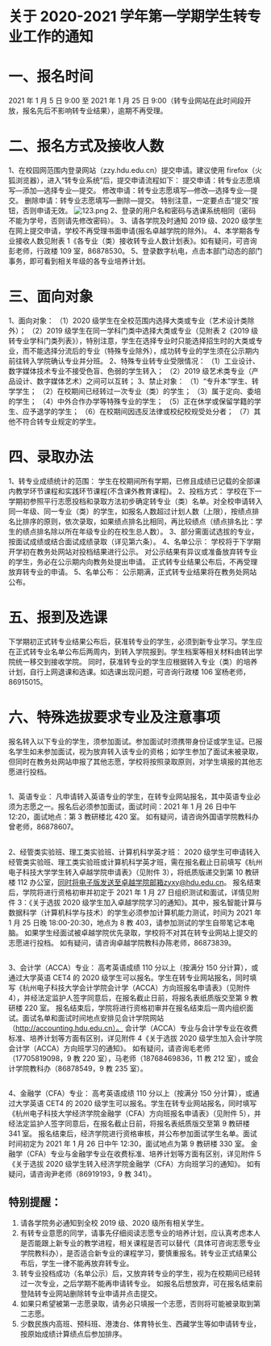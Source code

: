 # 关于 2020-2021 学年第一学期学生转专业工作的通知

# 一、报名时间

2021 年 1 月 5 日 9:00 至 2021 年 1 月 25 日 9:00（转专业网站在此时间段开放，报名先后不影响转专业结果），逾期不再受理。

# 二、报名方式及接收人数

1、在校园网范围内登录网站（zzy.hdu.edu.cn）提交申请。建议使用 firefox（火狐浏览器），进入“转专业系统”后，提交申请流程如下：
提交申请：转专业志愿填写—添加—选择专业—提交。
修改申请：转专业志愿填写—修改—选择专业—提交。
删除申请：转专业志愿填写—删除—提交。
特别注意，一定要点击“提交”按钮，否则申请无效。
![123.png](https://cdn.nlark.com/yuque/0/2021/png/2760219/1625379670168-dd3f5d53-515b-4e3a-b514-9c7aeee7c8d7.png#clientId=uca7f1f46-25b6-4&from=ui&id=u13ae5f90&margin=%5Bobject%20Object%5D&name=123.png&originHeight=88&originWidth=475&originalType=binary&ratio=1&size=23550&status=done&style=none&taskId=u14949d9b-9648-4660-86ed-cb2b79bea20)
2、登录的用户名和密码与选课系统相同（密码不能为学号，否则请先修改密码）。
3、请各学院及时通知 2019 级、2020 级学生在网上提交申请，学校不再受理书面申请(报名卓越学院的除外)。
4、本学期各专业接收人数见附表 1《各专业（类）接收转专业人数计划表》。如有疑问，可咨询彭老师，行政楼 109 室，86878530。
5、登录数字杭电，点击本部门动态的部门事务，即可看到相关年级的各专业培养计划。

# 三、面向对象

1、面向对象：
（1）2020 级学生在全校范围内选择大类或专业（艺术设计类除外）；
（2）2019 级学生在同一学科门类中选择大类或专业（见附表 2《2019 级转专业学科门类列表》），特别注意，学生在选择专业时只能选择招生时的大类或专业，而不能选择分流后的专业（特殊专业除外），成功转专业的学生须在公示期内前往转入学院确认专业并分班。
2、特殊专业转专业受限情况：
（1）工业设计、数字媒体技术专业不接受色盲、色弱的学生转入；
（2）2019 级艺术类专业（产品设计、数字媒体艺术）之间可以互转；
3、禁止对象：
（1）“专升本”学生、转学学生；
（2）在校期间已经转过一次专业（类）的学生；
（3）属于定向、委培的学生；
（4）中外合作办学等特殊专业的学生；
（5）正在休学或保留学籍的学生、应予退学的学生；
（6）在校期间因违反法律或校纪校规受处分者；
（7）其他不符合转专业规定的学生。

# 四、录取办法

1、转专业成绩统计的范围：
学生在校期间所有学期，已修且成绩已记载的全部课内教学环节课程和实践环节课程(不含课外教育课程)。
2、投档方式：
学校在下一学期初参照平行志愿投档和录取方法初步确定转专业（类）名单。对全校申请转入同一年级、同一专业（类）的学生，如报名人数超过计划人数（上限），按绩点排名比排序的原则，依次录取，如果绩点排名比相同，再比较绩点（绩点排名比：学生的绩点排名除以所在年级专业的在校生总人数）。
3、部分需面试选拔的专业，按面试成绩或结合面试成绩录取（详见第六条）。
4、名单公示：
学校将于下学期开学初在教务处网站对投档结果进行公示。
对公示结果有异议或准备放弃转专业的学生，务必在公示期内向教务处提出申请。
正式转专业结果公布后，不再受理放弃转专业的申请。
5、名单公布：
公示期满，正式转专业结果将在教务处网站公布。

# 五、报到及选课

下学期初正式转专业结果公布后，获准转专业的学生，必须到新专业学习。学生应在正式转专业名单公布后两周内，到转入学院报到。学生档案等相关材料由转出学院统一移交到接收学院。
同时，获准转专业的学生应根据转入专业（类）的培养计划，自行上网退课和选课。如选课出现问题，可咨询行政楼 106 室杨老师，86915015。

# 六、特殊选拔要求专业及注意事项

报名转入以下专业的学生，须参加面试。参加面试时须携带身份证或学生证。已报名学生如未参加面试，视为放弃转入该专业的资格；如学生参加了面试未被录取，但同时在教务处网站申报了其他志愿，学校将按照录取原则，对学生填报的其他志愿进行投档。

##

1、英语专业：
凡申请转入英语专业的学生，在转专业网站报名，其中英语专业必须为志愿之一。报名后必须参加面试，面试时间：2021 年 1 月 26 日中午 12:20，面试地点：第 3 教研楼北 420 室。
如有疑问，请咨询外国语学院教科办曾老师，86878607。

##

2、经管类实验班、理工类实验班、计算机科学英才班：
2020 级学生可申请转入经管类实验班、理工类实验班或计算机科学英才班，需在报名截止日前填写《杭州电子科技大学学生转入卓越学院申请表》（见附件 3），将纸质版递交到第 10 教研楼 112 办公室，同时将电子版发送至卓越学院邮箱zyxy@hdu.edu.cn。
报名结束后，学院将进行资格初审并初定于 2021 年 1 月 27 日组织测试和面试，详情见附件 3：《关于选拔 2020 级学生加入卓越学院学习的通知》。其中，报名智能计算与数据科学（计算机科学与技术）的学生必须参加计算机能力测试，时间为 2021 年 1 月 25 日晚 18:00-20:30，地点为 8 教 403，请参加测试的学生自带笔记本电脑。
如果学生经面试被卓越学院优先录取，学校将不对其在转专业网站上提交的志愿进行投档。
如有疑问，请咨询卓越学院教科办陈老师，86873839。

##

3、会计学（ACCA）专业：
高考英语成绩 110 分以上（按满分 150 分计算），或通过大学英语 CET4 的 2020 级学生可以报名。学生在转专业网站报名，同时填写《杭州电子科技大学会计学院会计学（ACCA）方向班报名申请表》（见附件 4），并经法定监护人签字同意后，在报名截止日前，将报名表纸质版交至第 9 教研楼 220 室。
报名结束后，学院将进行资格初审并在报名结束后一周内组织面试。面试名单和面试时间地点安排见会计学院网站（http://accounting.hdu.edu.cn）。
会计学（ACCA）专业与会计学专业在收费标准、培养计划等方面有区别，详见附件 4《关于选拔 2020 级学生加入会计学院会计学（ACCA）方向班学习的通知》。
如有疑问，请咨询毛老师（17705819098，9 教 220 室），马老师（18768469836，11 教 212 室），或会计学院教科办（86878549，9 教 235 室）。

##

4、金融学（CFA）专业：
高考英语成绩 110 分以上（按满分 150 分计算），或通过大学英语 CET4 的 2020 级学生可以报名。学生在转专业网站报名，同时填写《杭州电子科技大学经济学院金融学（CFA）方向班报名申请表》（见附件 5），并经法定监护人签字同意后，在报名截止日前，将报名表纸质版交至第 9 教研楼 341 室。
报名结束后，经济学院进行资格审核，并公布参加面试学生名单。面试时间初定为 2021 年 1 月 26 日中午 12:30，面试地点为第 9 教研楼 330 室。
金融学（CFA）专业与金融学专业在收费标准、培养计划等方面有区别，详见附件 5《关于选拔 2020 级学生转入经济学院金融学（CFA）方向班学习的通知》。
如有疑问，请咨询尹老师（86919193，9 教 341）。

## 特别提醒：

1. 请各学院务必通知到全校 2019 级、2020 级所有相关学生。
1. 有转专业意愿的同学，请事先仔细阅读志愿专业的培养计划，应认真考虑本人是否能跟上新专业的教学进程，相关课程是否可以替代（具体可咨询志愿专业学院教科办），是否适合新专业的课程学习，要慎重报名。转专业正式结果公布后，学生一律不能再放弃转专业。
1. 转专业投档成功（名单公示）后，又放弃转专业的学生，视为在校期间已经转过一次专业，之后学期不能再申请转专业。
   如报名后想放弃，可在报名结束前登陆转专业网站删除转专业申请并点击提交。
1. 如果只希望被第一志愿录取，请务必只填报一个志愿，否则将可能被录取到第二志愿。
1. 少数民族内高班、预科班、港澳台、体育特长生、西藏学生等如申请转专业，按原始成绩计算绩点后参加排序。
